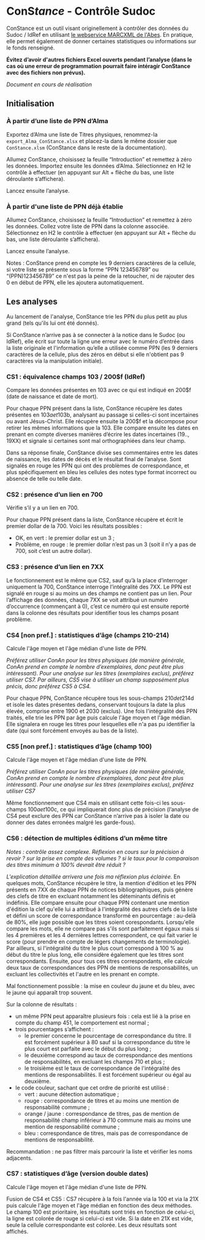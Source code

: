 # ConS*tance* - Contrôle Sudoc

ConStance est un outil visant originellement à contrôler des données du Sudoc / IdRef en utilisant [le webservice MARCXML de l'Abes](http://documentation.abes.fr/sudoc/manuels/administration/aidewebservices/index.html#SudocMarcXML). En pratique, elle permet également de donner certaines statistiques ou informations sur le fonds renseigné.

**Évitez d’avoir d'autres fichiers Excel ouverts pendant l’analyse (dans le cas où une erreur de programmation pourrait faire intéragir ConStance avec des fichiers non prévus).**

_Document en cours de réalisation_

## Initialisation

### À partir d’une liste de PPN d’Alma

Exportez d’Alma une liste de Titres physiques, renommez-la `export_Alma_ConStance.xlsx` et placez-la dans le même dossier que `ConStance.xlsm` (ConStance dans le reste de la documentation).

Allumez ConStance, choisissez la feuille “Introduction” et remettez à zéro les données. Importez ensuite les données d’Alma. Sélectionnez en H2 le contrôle à effectuer (en appuyant sur Alt + flèche du bas, une liste déroulante s’affichera).

Lancez ensuite l’analyse.

### À partir d'une liste de PPN déjà établie

Allumez ConStance, choisissez la feuille “Introduction” et remettez à zéro les données. Collez votre liste de PPN dans la colonne associée. Sélectionnez en H2 le contrôle à effectuer (en appuyant sur Alt + flèche du bas, une liste déroulante s’affichera).

Lancez ensuite l’analyse.

Notes : ConStance prend en compte les 9 derniers caractères de la cellule, si votre liste se présente sous la forme “PPN 123456789” ou “(PPN)123456789” ce n'est pas la peine de la retoucher, ni de rajouter des 0 en début de PPN, elle les ajoutera automatiquement.

## Les analyses

Au lancement de l'analyse, ConStance trie les PPN du plus petit au plus grand (tels qu'ils lui ont été donnés).

Si ConStance n’arrive pas à se connecter à la notice dans le Sudoc (ou IdRef), elle écrit sur toute la ligne une erreur avec le numéro d’entrée dans la liste originale et l'information qu’elle a utilisée comme PPN (les 9 derniers caractères de la cellule, plus des zéros en début si elle n'obtient pas 9 caractères via la manipulation initiale).

### CS1 : équivalence champs 103 / 200$f (IdRef)

Compare les données présentes en 103 avec ce qui est indiqué en 200$f (date de naissance et date de mort).

Pour chaque PPN présent dans la liste, ConStance récupère les dates présentes en 103$a et 103$b, analysant au passage si celles-ci sont incertaines ou avant Jésus-Christ. Elle récupère ensuite la 200$f et la décompose pour retirer les mêmes informations que la 103. Elle compare ensuite les dates en prenant en compte diverses manières d’écrire les dates incertaines (19.., 19XX) et signale si certaines sont mal orthographiées dans leur champ. 

Dans sa réponse finale, ConStance divise ses commentaires entre les dates de naissance, les dates de décès et le résultat final de l’analyse. Sont signalés en rouge les PPN qui ont des problèmes de correspondance, et plus spécifiquement en bleu les cellules des notes type format incorrect ou absence de telle ou telle date.

### CS2 : présence d’un lien en 700

Vérifie s’il y a un lien en 700.

Pour chaque PPN présent dans la liste, ConStance récupère et écrit le premier dollar de la 700. Voici les résultats possibles :
* OK, en vert : le premier dollar est un 3 ;
* Problème, en rouge : le premier dollar n’est pas un 3 (soit il n’y a pas de 700, soit c’est un autre dollar).

### CS3 : présence d’un lien en 7XX

Le fonctionnement est le même que CS2, sauf qu’à la place d’interroger uniquement la 700, ConStance interroge l’intégralité des 7XX. Le PPN est signalé en rouge si au moins un des champs ne contient pas un lien. Pour l’affichage des données, chaque 7XX se voit attribué un numéro d’occurrence (commençant à 0), c’est ce numéro qui est ensuite reporté dans la colonne des résultats pour identifier tous les champs posant problème.

### CS4 [non pref.] : statistiques d’âge (champs 210-214)

Calcule l'âge moyen et l'âge médian d'une liste de PPN.

_Préférez utiliser ConAn pour les titres physiques (de manière générale, ConAn prend en compte le nombre d’exemplaires, donc peut être plus intéressant). Pour une analyse sur les titres (exemplaires exclus), préférez utiliser CS7. Par ailleurs, CS5 vise à utiliser un champ supposément plus précis, donc préférez CS5 à CS4._

Pour chaque PPN, ConStance récupère tous les sous-champs 210$d et 214$d et isole les dates présentes dedans, conservant toujours la date la plus élevée, comprise entre 1900 et 2030 (exclus). Une fois l'intégralité des PPN traités, elle trie les PPN par âge puis calcule l'âge moyen et l'âge médian. Elle signalera en rouge les titres pour lesquelles elle n'a pas pu identifier la date (qui sont forcément envoyés au bas de la liste).

### CS5 [non pref.] : statistiques d’âge (champ 100)

Calcule l'âge moyen et l'âge médian d'une liste de PPN.

_Préférez utiliser ConAn pour les titres physiques (de manière générale, ConAn prend en compte le nombre d’exemplaires, donc peut être plus intéressant). Pour une analyse sur les titres (exemplaires exclus), préférez utiliser CS7_

Même fonctionnement que CS4 mais en utilisant cette fois-ci les sous-champs 100$a et 100$c, ce qui impliquerait donc plus de précision (l’analyse de CS4 peut exclure des PPN car ConStance n’arrive pas à isoler la date ou donner des dates erronées malgré les garde-fous).

### CS6 : détection de multiples éditions d’un même titre

_Notes : contrôle assez complexe. Réflexion en cours sur la précision à revoir ? sur la prise en compte des volumes ? si le taux pour la  comparaison des titres minimum à 100% devrait être réduit ?_

_L'explication détaillée arrivera une fois ma réflexion plus éclairée._ En quelques mots, ConStance récupère le titre, la mention d'édition et les PPN présents en 7XX de chaque PPN de notices bibliographiques, puis génère des clefs de titre en excluant notamment les déteminants définis et indéfinis. Elle compare ensuite pour chaque PPN contenant une mention d'édition la clef qu'elle lui a attribué à l'intégralité des autres clefs de la liste et défini un score de correspondance transformé en pourcentage : au-delà de 80%, elle juge possible que les titres soient corespondants. Lorsqu'elle compare les mots, elle ne compare pas s'ils sont parfaitement égaux mais si les 4 premières et les 4 dernières lettres correspondent, ce qui fait varier le score (pour prendre en compte de légers changements de terminologie). Par ailleurs, si l'intégralité du titre le plus court correspond à 100 % au début du titre le plus long, elle considère également que les titres sont correspondants. Ensuite, pour tous ces titres correspondants, elle calcule deux taux de correspondances des PPN de mentions de responsabilités, un excluant les collectivités et l'autre en les prenant en compte.

Mal fonctionnement possible : la mise en couleur du jaune et du bleu, avec le jaune qui apparaît trop souvent.

Sur la colonne de résultats :
* un même PPN peut apparaître plusieurs fois : cela est lié à la prise en compte du champ 451, le comportement est normal ;
* trois pourcentages s’affichent :
  * le premier concerne le pourcentage de correspondance du titre. Il est forcément supérieur à 80 sauf si la correspondance du titre le plus court est parfaite avec le début du plus long ;
  * le deuxième correspond au taux de correspondance des mentions de responsabilités, en excluant les champs 710 et plus ;
  * le troisième est le taux de correspondance de l'intégralité des mentions de responsabilités. Il est forcément supérieur ou égal au deuxième.
* le code couleur, sachant que cet ordre de priorité est utilisé :
  * vert : aucune détection automatique ;
  * rouge : correspondance de titres et au moins une mention de responsabilité commune ;
  * orange / jaune : correspondance de titres, pas de mention de responsabilité champ inférieur à 710 commune mais au moins une mention de responsabilité commune ;
  * bleu : correspondance de titres, mais pas de correspondance de mentions de responsabilité.

Recommandation : ne pas filtrer mais parcourir la liste et vérifier les noms adjacents.

### CS7 : statistiques d’âge (version double dates)

Calcule l'âge moyen et l'âge médian d'une liste de PPN.

Fusion de CS4 et CS5 : CS7 récupère à la fois l'année via la 100 et via la 21X puis calcule l'âge moyen et l'âge médian en fonction des deux méthodes. Le champ 100 est prioritaire, les résultats sont triés en fonction de celui-ci, la ligne est colorée de rouge si celui-ci est vide. Si la date en 21X est vide, seule la cellule correspondante est colorée. Les deux résultats sont affichés.
